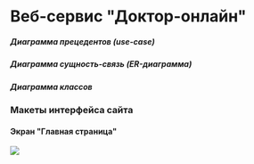 # Веб-сервис "Доктор-онлайн"


##### Диаграмма прецедентов (use-case)


##### Диаграмма сущность-связь (ER-диаграмма)


##### Диаграмма классов



### Макеты интерфейса сайта

#### Экран "Главная страница"
![](http://image.prntscr.com/image/6d6223146c0049609936d165c31f3924.png "") 
